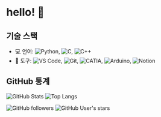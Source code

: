 # hello! 👋

## 기술 스택

- 💻 언어: ![Python](https://img.shields.io/badge/Python-3776AB?style=flat-square&logo=python&logoColor=white), ![C](https://img.shields.io/badge/C-A8B9CC?style=flat-square&logo=c&logoColor=white), ![C++](https://img.shields.io/badge/C++-00599C?style=flat-square&logo=cplusplus&logoColor=white)
- 🧰 도구: ![VS Code](https://img.shields.io/badge/VS%20Code-007ACC?style=flat-square&logo=visual-studio-code&logoColor=white), ![Git](https://img.shields.io/badge/Git-F05032?style=flat-square&logo=git&logoColor=white), ![CATIA](https://img.shields.io/badge/CATIA-005386?style=flat-square&logo=catia&logoColor=white), ![Arduino](https://img.shields.io/badge/Arduino-00979D?style=flat-square&logo=arduino&logoColor=white), ![Notion](https://img.shields.io/badge/Notion-A8B9CC?style=flat-square&logo=Notion&logoColor=white)

## GitHub 통계

![GitHub Stats](https://github-readme-stats.vercel.app/api?username=Seyeon1225&show_icons=true&theme=radical)
![Top Langs](https://github-readme-stats.vercel.app/api/top-langs/?username=Seyeon1225&layout=compact&theme=radical)

![GitHub followers](https://img.shields.io/github/followers/Seyeon1225?style=social)
![GitHub User's stars](https://img.shields.io/github/stars/Seyeon1225?style=social)

<!-- BLOG-POST-LIST:START -->
<!-- BLOG-POST-LIST:END -->
